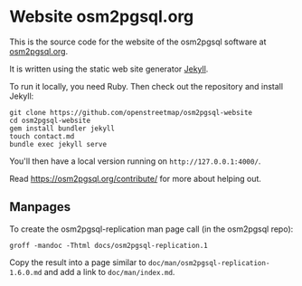 
# Website osm2pgsql.org

This is the source code for the website of the osm2pgsql software at
[osm2pgsql.org](https://osm2pgsql.org).

It is written using the static web site generator
[Jekyll](https://jekyllrb.com/).

To run it locally, you need Ruby. Then check out the repository and install
Jekyll:

```
git clone https://github.com/openstreetmap/osm2pgsql-website
cd osm2pgsql-website
gem install bundler jekyll
touch contact.md
bundle exec jekyll serve
```

You'll then have a local version running on `http://127.0.0.1:4000/`.

Read https://osm2pgsql.org/contribute/ for more about helping out.

## Manpages

To create the osm2pgsql-replication man page call (in the osm2pgsql repo):

```
groff -mandoc -Thtml docs/osm2pgsql-replication.1
```

Copy the result into a page similar to `doc/man/osm2pgsql-replication-1.6.0.md`
and add a link to `doc/man/index.md`.

